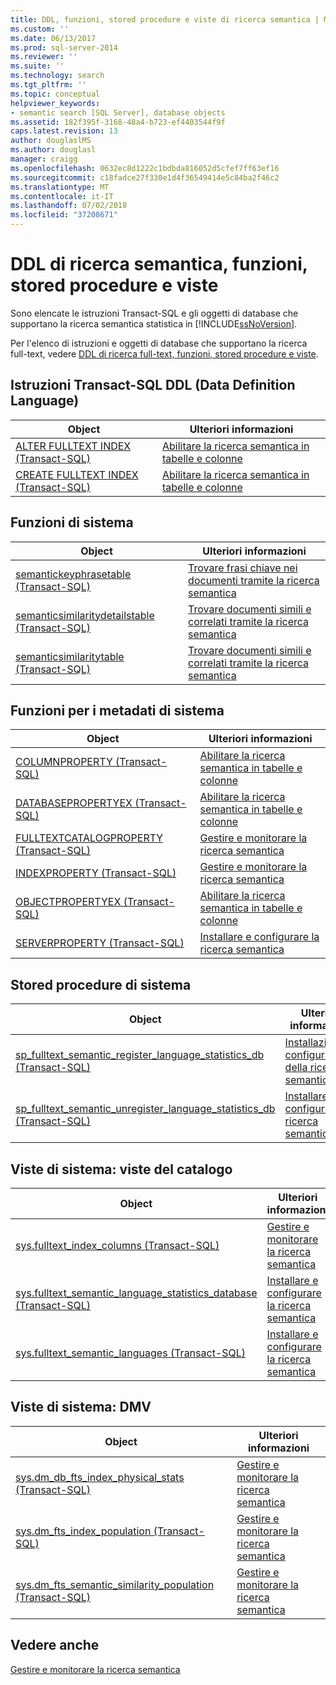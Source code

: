```yaml
---
title: DDL, funzioni, stored procedure e viste di ricerca semantica | Microsoft Docs
ms.custom: ''
ms.date: 06/13/2017
ms.prod: sql-server-2014
ms.reviewer: ''
ms.suite: ''
ms.technology: search
ms.tgt_pltfrm: ''
ms.topic: conceptual
helpviewer_keywords:
- semantic search [SQL Server], database objects
ms.assetid: 182f395f-3168-48a4-b723-ef4403544f9f
caps.latest.revision: 13
author: douglaslMS
ms.author: douglasl
manager: craigg
ms.openlocfilehash: 0632ec8d1222c1bdbda816052d5cfef7ff63ef16
ms.sourcegitcommit: c18fadce27f330e1d4f36549414e5c84ba2f46c2
ms.translationtype: MT
ms.contentlocale: it-IT
ms.lasthandoff: 07/02/2018
ms.locfileid: "37208671"
---
```

# <a name="semantic-search-ddl-functions-stored-procedures-and-views"></a>DDL di ricerca semantica, funzioni, stored procedure e viste
  Sono elencate le istruzioni Transact-SQL e gli oggetti di database che supportano la ricerca semantica statistica in [!INCLUDE[ssNoVersion](../../includes/ssnoversion-md.md)].  
  
 Per l'elenco di istruzioni e oggetti di database che supportano la ricerca full-text, vedere [DDL di ricerca full-text, funzioni, stored procedure e viste](../views/views.md).  
  
##  <a name="ddl"></a> Istruzioni Transact-SQL DDL (Data Definition Language)  
  
|Object|Ulteriori informazioni|  
|------------|----------------------|  
|[ALTER FULLTEXT INDEX &#40;Transact-SQL&#41;](/sql/t-sql/statements/alter-fulltext-index-transact-sql)|[Abilitare la ricerca semantica in tabelle e colonne](enable-semantic-search-on-tables-and-columns.md)|  
|[CREATE FULLTEXT INDEX &#40;Transact-SQL&#41;](/sql/t-sql/statements/create-fulltext-index-transact-sql)|[Abilitare la ricerca semantica in tabelle e colonne](enable-semantic-search-on-tables-and-columns.md)|  
  
##  <a name="func"></a> Funzioni di sistema  
  
|Object|Ulteriori informazioni|  
|------------|----------------------|  
|[semantickeyphrasetable &#40;Transact-SQL&#41;](/sql/relational-databases/system-functions/semantickeyphrasetable-transact-sql)|[Trovare frasi chiave nei documenti tramite la ricerca semantica](find-key-phrases-in-documents-with-semantic-search.md)|  
|[semanticsimilaritydetailstable &#40;Transact-SQL&#41;](/sql/relational-databases/system-functions/semanticsimilaritydetailstable-transact-sql)|[Trovare documenti simili e correlati tramite la ricerca semantica](find-similar-and-related-documents-with-semantic-search.md)|  
|[semanticsimilaritytable &#40;Transact-SQL&#41;](/sql/relational-databases/system-functions/semanticsimilaritytable-transact-sql)|[Trovare documenti simili e correlati tramite la ricerca semantica](find-similar-and-related-documents-with-semantic-search.md)|  
  
##  <a name="meta"></a> Funzioni per i metadati di sistema  
  
|Object|Ulteriori informazioni|  
|------------|----------------------|  
|[COLUMNPROPERTY &#40;Transact-SQL&#41;](/sql/t-sql/functions/columnproperty-transact-sql)|[Abilitare la ricerca semantica in tabelle e colonne](enable-semantic-search-on-tables-and-columns.md)|  
|[DATABASEPROPERTYEX &#40;Transact-SQL&#41;](/sql/t-sql/functions/databasepropertyex-transact-sql)|[Abilitare la ricerca semantica in tabelle e colonne](enable-semantic-search-on-tables-and-columns.md)|  
|[FULLTEXTCATALOGPROPERTY &#40;Transact-SQL&#41;](/sql/t-sql/functions/fulltextcatalogproperty-transact-sql)|[Gestire e monitorare la ricerca semantica](manage-and-monitor-semantic-search.md)|  
|[INDEXPROPERTY &#40;Transact-SQL&#41;](/sql/t-sql/functions/indexproperty-transact-sql)|[Gestire e monitorare la ricerca semantica](manage-and-monitor-semantic-search.md)|  
|[OBJECTPROPERTYEX &#40;Transact-SQL&#41;](/sql/t-sql/functions/objectproperty-transact-sql)|[Abilitare la ricerca semantica in tabelle e colonne](enable-semantic-search-on-tables-and-columns.md)|  
|[SERVERPROPERTY &#40;Transact-SQL&#41;](/sql/t-sql/functions/serverproperty-transact-sql)|[Installare e configurare la ricerca semantica](install-and-configure-semantic-search.md)|  
  
##  <a name="sproc"></a> Stored procedure di sistema  
  
|Object|Ulteriori informazioni|  
|------------|----------------------|  
|[sp_fulltext_semantic_register_language_statistics_db &#40;Transact-SQL&#41;](/sql/relational-databases/system-stored-procedures/sp-fulltext-semantic-register-language-statistics-db-transact-sql)|[Installazione e configurazione della ricerca semantica](install-and-configure-semantic-search.md)|  
|[sp_fulltext_semantic_unregister_language_statistics_db &#40;Transact-SQL&#41;](/sql/relational-databases/system-stored-procedures/sp-fulltext-semantic-unregister-language-statistics-db-transact-sql)|[Installare e configurare la ricerca semantica](install-and-configure-semantic-search.md)|  
  
##  <a name="cv"></a> Viste di sistema: viste del catalogo  
  
|Object|Ulteriori informazioni|  
|------------|----------------------|  
|[sys.fulltext_index_columns &#40;Transact-SQL&#41;](/sql/relational-databases/system-catalog-views/sys-fulltext-index-columns-transact-sql)|[Gestire e monitorare la ricerca semantica](manage-and-monitor-semantic-search.md)|  
|[sys.fulltext_semantic_language_statistics_database &#40;Transact-SQL&#41;](/sql/relational-databases/system-catalog-views/sys-fulltext-semantic-language-statistics-database-transact-sql)|[Installare e configurare la ricerca semantica](install-and-configure-semantic-search.md)|  
|[sys.fulltext_semantic_languages &#40;Transact-SQL&#41;](/sql/relational-databases/system-catalog-views/sys-fulltext-semantic-languages-transact-sql)|[Installare e configurare la ricerca semantica](install-and-configure-semantic-search.md)|  
  
##  <a name="dmv"></a> Viste di sistema: DMV  
  
|Object|Ulteriori informazioni|  
|------------|----------------------|  
|[sys.dm_db_fts_index_physical_stats &#40;Transact-SQL&#41;](/sql/relational-databases/system-dynamic-management-views/sys-dm-db-fts-index-physical-stats-transact-sql)|[Gestire e monitorare la ricerca semantica](manage-and-monitor-semantic-search.md)|  
|[sys.dm_fts_index_population &#40;Transact-SQL&#41;](/sql/relational-databases/system-dynamic-management-views/sys-dm-fts-index-population-transact-sql)|[Gestire e monitorare la ricerca semantica](manage-and-monitor-semantic-search.md)|  
|[sys.dm_fts_semantic_similarity_population &#40;Transact-SQL&#41;](/sql/relational-databases/system-dynamic-management-views/sys-dm-fts-semantic-similarity-population-transact-sql)|[Gestire e monitorare la ricerca semantica](manage-and-monitor-semantic-search.md)|  
  
## <a name="see-also"></a>Vedere anche  
 [Gestire e monitorare la ricerca semantica](manage-and-monitor-semantic-search.md)  
  
  
